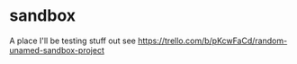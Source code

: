 # sandbox

A place I'll be testing stuff out
see https://trello.com/b/pKcwFaCd/random-unamed-sandbox-project

